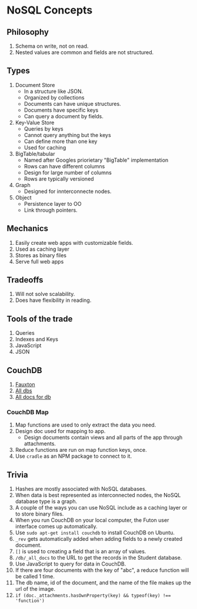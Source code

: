 # NoSQL Concepts

## Philosophy

1. Schema on write, not on read.
1. Nested values are common and fields are not structured.

## Types

1. Document Store
    - In a structure like JSON.
    - Organized by collections
    - Documents can have unique structures.
    - Documents have specific keys
    - Can query a document by fields.
1. Key-Value Store
    - Queries by keys
    - Cannot query anything but the keys
    - Can define more than one key
    - Used for caching
1. BigTable/tabular
    - Named after Googles priorietary "BigTable" implementation
    - Rows can have different columns
    - Design for large number of columns
    - Rows are typically versioned
1. Graph
    - Designed for innterconnecte nodes.
1. Object
    - Persistence layer to OO
    - Link through pointers.

## Mechanics

1. Easily create web apps with customizable fields.
1. Used as caching layer
1. Stores as binary files
1. Serve full web apps

## Tradeoffs

1. Will not solve scalability.
1. Does have flexibility in reading.

## Tools of the trade

1. Queries
1. Indexes and Keys
1. JavaScript
1. JSON

## CouchDB

1. [Fauxton](http://127.0.0.1:5984/_utils)
1. [All dbs](http://127.0.0.1:5984/_all_dbs)
1. [All docs for db](http://127.0.0.1:5984/db/_all_docs)

### CouchDB Map

1. Map functions are used to only extract the data you need.
1. Design doc used for mapping to app.
    - Design documents contain views and all parts of the app through attachments.
1. Reduce functions are run on map function keys, once.
1. Use ``cradle`` as an NPM package to connect to it.

## Trivia

1. Hashes are mostly associated with NoSQL databases.
1. When data is best represented as interconnected nodes, the NoSQL database type is a graph.
1. A couple of the ways you can use NoSQL include as a caching layer or to store binary files.
1. When you run CouchDB on your local computer, the Futon user interface comes up automatically.
1. Use ``sudo apt-get install couchdb`` to install CouchDB on Ubuntu.
1. ``_rev`` gets automatically added when adding fields to a newly created document.
1. ``[]`` is used to creating a field that is an array of values.
1. ``/db/_all_docs`` to the URL to get the records in the Student database.
1. Use JavaScript to query for data in CouchDB.
1. If there are four documents with the key of "abc", a reduce function will be called 1 time.
1. The db name, id of the document, and the name of the file makes up the url of the image.
1. ``if (doc._attachments.hasOwnProperty(key) && typeof(key) !== 'function')``
